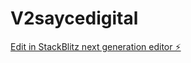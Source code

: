 # V2saycedigital

[Edit in StackBlitz next generation editor ⚡️](https://stackblitz.com/~/github.com/kokipoki9999/V2saycedigital)